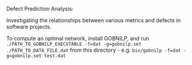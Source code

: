 Defect Prediction Analysis:

Investigating the relationships between various metrics and defects in software projects.

To compute an optimal network, install GOBNILP, and run `./PATH_TO_GOBNILP_EXECUTABLE -f=dat -g=gobnilp.set ./PATH_TO_DATA_FILE.dat` from this directory - e.g. `bin/gobnilp -f=dat -g=gobnilp.set test.dat`
